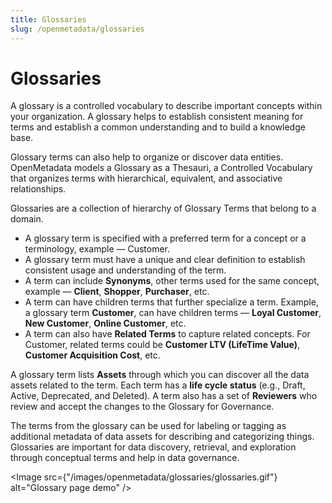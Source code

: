 ```yaml
---
title: Glossaries
slug: /openmetadata/glossaries
---
```


# Glossaries

A glossary is a controlled vocabulary to describe important concepts within your organization. A glossary helps to establish consistent meaning for terms and establish a common understanding and to build a knowledge base.

Glossary terms can also help to organize or discover data entities. OpenMetadata models a Glossary as a Thesauri, a Controlled Vocabulary that organizes terms with hierarchical, equivalent, and associative relationships.

Glossaries are a collection of hierarchy of Glossary Terms that belong to a domain.

* A glossary term is specified with a preferred term for a concept or a terminology, example — Customer.
* A glossary term must have a unique and clear definition to establish consistent usage and understanding of the term.
* A term can include **Synonyms**, other terms used for the same concept, example — **Client**, **Shopper**, **Purchaser**, etc.
* A term can have children terms that further specialize a term. Example, a glossary term **Customer**, can have children terms — **Loyal Customer**, **New Customer**, **Online Customer**, etc.
* A term can also have **Related Terms** to capture related concepts. For Customer, related terms could be **Customer LTV (LifeTime Value)**, **Customer Acquisition Cost**, etc.

A glossary term lists **Assets** through which you can discover all the data assets related to the term. Each term has a **life cycle status** (e.g., Draft, Active, Deprecated, and Deleted). A term also has a set of **Reviewers** who review and accept the changes to the Glossary for Governance.

The terms from the glossary can be used for labeling or tagging as additional metadata of data assets for describing and categorizing things. Glossaries are important for data discovery, retrieval, and exploration through conceptual terms and help in data governance.

<Image
src={"/images/openmetadata/glossaries/glossaries.gif"}
alt="Glossary page demo"
/>  